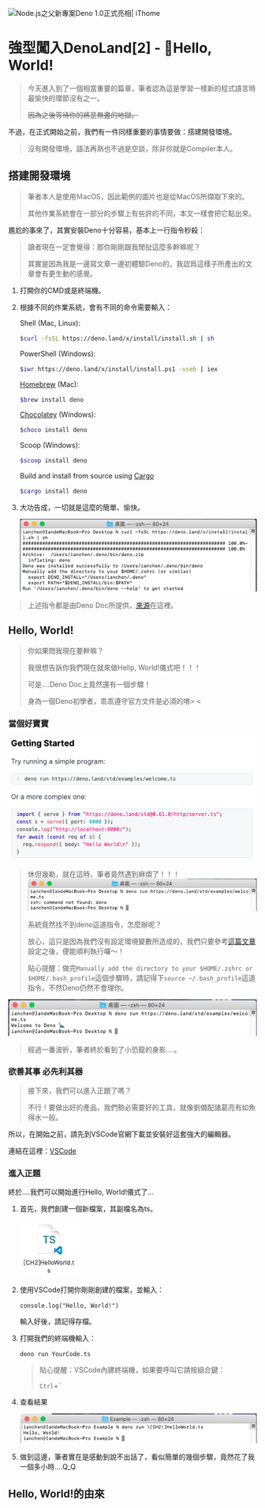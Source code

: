 ![Node.js之父新專案Deno 1.0正式亮相| iThome](https://s4.itho.me/sites/default/files/styles/picture_size_large/public/field/image/v1_wide.jpg?itok=aqrO_0jM)

# 強型闖入DenoLand[2] - Hello, World!

> 今天進入到了一個相當重要的篇章，筆者認為這是學習一樣新的程式語言時最愉快的環節沒有之一。
>
> ~~因為之後等待你的將是無盡的地獄。~~

不過，在正式開始之前，我們有一件同樣重要的事情要做：搭建開發環境。

> 沒有開發環境，語法再熟也不過是空談，除非你就是Compiler本人。

## 搭建開發環境

> 筆者本人是使用ＭacOS，因此範例的圖片也是從MacOS所擷取下來的。
>
> 其他作業系統會在一部分的步驟上有些許的不同，本文一樣會把它點出來。

尷尬的事來了，其實安裝Deno十分容易，基本上一行指令秒殺：

> 讀者現在一定會覺得：那你剛剛跟我閒扯這麼多幹嘛呢？
>
> 其實是因為我是一邊寫文章一邊初體驗Deno的，我認爲這樣子所產出的文章會有更生動的感覺。

1. 打開你的CMD或是終端機。

2. 根據不同的作業系統，會有不同的命令需要輸入：

   Shell (Mac, Linux):

   ```bash
   $curl -fsSL https://deno.land/x/install/install.sh | sh
   ```

   PowerShell (Windows):

   ```bash
   $iwr https://deno.land/x/install/install.ps1 -useb | iex
   ```

   [Homebrew](https://formulae.brew.sh/formula/deno) (Mac):

   ```bash
   $brew install deno
   ```

   [Chocolatey](https://chocolatey.org/packages/deno) (Windows):

   ```bash
   $choco install deno
   ```

   Scoop (Windows):

   ```bash
   $scoop install deno
   ```

   Build and install from source using [Cargo](https://crates.io/crates/deno)

   ```bash
   $cargo install deno
   ```

3. 大功告成，一切就是這麼的簡單、愉快。

   ![2-1](./2-1.png)

> 上述指令都是由Deno Doc所提供，[來源](https://deno.land/#installation)在這裡。

## Hello, World!

> 你如果問我現在要幹嘛？
>
> 我很想告訴你我們現在就來做Hellp, World!儀式吧！！！
>
> 可是....Deno Doc上竟然還有一個步驟！
>
> 身為一個Deno初學者，乖乖遵守官方文件是必須的唷> <

### 當個好寶寶

![2-2](./2-2.png)

>  休但幾勒，就在這時，筆者竟然遇到麻煩了！！！![2-3](./2-3.png)
>
> 系統竟然找不到deno這道指令，怎麼辦呢？
>
> 放心，這只是因為我們沒有設定環境變數所造成的，我們只要參考[這篇文章](https://tute.io/install-deno-macos)設定之後，便能順利執行囉～！
>
> 貼心提醒：做完`Manually add the directory to your $HOME/.zshrc or $HOME/.bash_profile`這個步驟時，請記得下`source ~/.bash_profile`這道指令，不然Deno仍然不會理你。

![2-4](./2-4.png)

> 經過一番波折，筆者終於看到了小恐龍的身影....。

### 欲善其事 必先利其器

> 接下來，我們可以進入正題了嗎？
>
> 不行！要做出好的產品，我們勢必需要好的工具，就像劉備配諸葛亮有如魚得水一般。

所以，在開始之前，請先到VSCode官網下載並安裝好這套強大的編輯器。

連結在這裡：[VSCode](https://code.visualstudio.com/)

### 進入正題

終於....我們可以開始進行Hello, World!儀式了...

1. 首先，我們創建一個新檔案，其副檔名為ts。

   ![2-5](./2-5.png)

2. 使用VSCode打開你剛剛創建的檔案，並輸入：

   ```
   console.log("Hello, World!")
   ```

   輸入好後，請記得存檔。

3. 打開我們的終端機輸入：

   ```
   deno run YourCode.ts
   ```

   > 貼心提醒：VSCode內建終端機，如果要呼叫它請按組合鍵：
   >
   > `Ctrl`+*`*

4. 查看結果

   ![2-6](./2-6.png)

4. 做到這邊，筆者實在是感動到說不出話了，看似簡單的幾個步驟，竟然花了我一個多小時....Q_Q

## Hello, World!的由來

